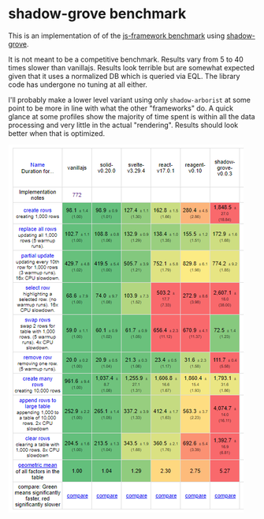 # shadow-grove benchmark

This is an implementation of of the [js-framework benchmark](https://github.com/krausest/js-framework-benchmark) using [shadow-grove](https://github.com/thheller/shadow-experiments).

It is not meant to be a competitive benchmark. Results vary from 5 to 40 times slower than vanillajs. Results look terrible but are somewhat expected given that it uses a normalized DB which is queried via EQL. The library code has undergone no tuning at all either.

I'll probably make a lower level variant using only `shadow-arborist` at some point to be more in line with what the other "frameworks" do. A quick glance at some profiles show the majority of time spent is within all the data processing and very little in the actual "rendering". Results should look better when that is optimized.

![Screenshot](2021-02-21--20-27.png)